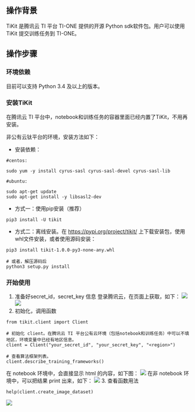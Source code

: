 
## 操作背景
TiKit 是腾讯云 TI 平台 TI-ONE 提供的开源 Python sdk软件包。用户可以使用 TiKit 提交训练任务到 TI-ONE。

## 操作步骤
### 环境依赖
目前可以支持 Python 3.4 及以上的版本。

### 安装TiKit
在腾讯云 TI 平台中，notebook和训练任务的容器里面已经内置了TiKit，不用再安装。

非公有云钛平台的环境，安装方法如下：

- 安装依赖：
```
#centos:

sudo yum -y install cyrus-sasl cyrus-sasl-devel cyrus-sasl-lib

#ubuntu:

sudo apt-get update
sudo apt-get install -y libsasl2-dev
```
- 方式一：使用pip安装（推荐）
```
pip3 install -U tikit
```
- 方式二：离线安装。在 https://pypi.org/project/tikit/ 上下载安装包，使用whl文件安装，或者使用源码安装：
```
pip3 install tikit-1.0.0-py3-none-any.whl

# 或者，解压源码后
python3 setup.py install
```

### 开始使用

1. 准备好secret_id，secret_key 信息
  登录腾讯云，在页面上获取，如下：
![](https://qcloudimg.tencent-cloud.cn/raw/bc5f93b3272c44b18361ead95afc9cbc.png)
![](https://qcloudimg.tencent-cloud.cn/raw/c20c9a7f320252989e270e9fbc9ef22b.png)
2. 初始化，调用函数
```
from tikit.client import Client

# 初始化 client。在腾讯云 TI 平台公有云环境（包括notebook和训练任务）中可以不填地区，环境变量中已经有地区信息。
client = Client("your_secret_id", "your_secret_key", "<region>")

# 查看算法框架列表。
client.describe_training_frameworks()
```
在 notebook 环境中，会直接显示 html 的内容，如下图：
![](https://qcloudimg.tencent-cloud.cn/raw/25abffcff87f62aeee534f4c789ff282.png)
在非 notebook 环境中，可以把结果 print 出来，如下：
![](https://qcloudimg.tencent-cloud.cn/raw/5a482d23c39a929a5ae1a7c1af60d99a.png)
3. 查看函数用法
```
help(client.create_image_dataset)
```
![](https://qcloudimg.tencent-cloud.cn/raw/85e458c288d595c6cd086ef817f3ccff.png)
